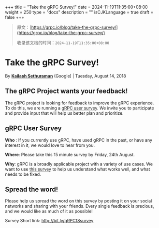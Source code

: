 +++
title = "Take the gRPC Survey!"
date = 2024-11-19T11:35:00+08:00
weight = 250
type = "docs"
description = ""
isCJKLanguage = true
draft = false
+++

> 原文：[https://grpc.io/blog/take-the-grpc-survey/](https://grpc.io/blog/take-the-grpc-survey/)
>
> 收录该文档的时间：`2024-11-19T11:35:00+08:00`

# Take the gRPC Survey!

By [**Kailash Sethuraman**](https://github.com/hsaliak) (Google) | Tuesday, August 14, 2018



## The gRPC Project wants your feedback!

The gRPC project is looking for feedback to improve the gRPC experience. To do this, we are running a [gRPC user survey](http://bit.ly/gRPC18survey). We invite you to participate and provide input that will help us better plan and prioritize.

## gRPC User Survey

**Who** : If you currently use gRPC, have used gRPC in the past, or have any interest in it, we would love to hear from you.

**Where**: Please take this 15 minute survey by Friday, 24th August.

**Why**: gRPC is a broadly applicable project with a variety of use cases. We want to use [this survey](http://bit.ly/gRPC18survey) to help us understand what works well, and what needs to be fixed.

## Spread the word!

Please help us spread the word on this survey by posting it on your social networks and sharing with your friends. Every single feedback is precious, and we would like as much of it as possible!

Survey Short link: http://bit.ly/gRPC18survey
